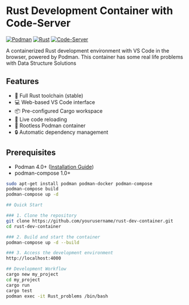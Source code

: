 # Rust Development Container with Code-Server

[![Podman](https://img.shields.io/badge/Podman-4.9.3-892CA0?logo=podman)](https://podman.io/)
[![Rust](https://img.shields.io/badge/Rust-1.72+-DEA584?logo=rust)](https://www.rust-lang.org/)
[![Code-Server](https://img.shields.io/badge/Code--Server-4.16.1-007ACC?logo=visual-studio-code)](https://github.com/coder/code-server)

A containerized Rust development environment with VS Code in the browser, powered by Podman.
This container has some real life problems with Data Structure Solutions


## Features

- 🦀 Full Rust toolchain (stable)
- 💻 Web-based VS Code interface
- 📦 Pre-configured Cargo workspace
- 🔄 Live code reloading
- 🐳 Rootless Podman container
- 🔒 Automatic dependency management

## Prerequisites

- Podman 4.0+ ([Installation Guide](https://podman.io/getting-started/installation))
- podman-compose 1.0+
```bash
sudo apt-get install podman podman-docker podman-compose
podman-compose build
podman-compose up -d

## Quick Start

### 1. Clone the repository
git clone https://github.com/yourusername/rust-dev-container.git
cd rust-dev-container

### 2. Build and start the container
podman-compose up -d --build

### 3. Access the development environment
http://localhost:4000

## Development Workflow
cargo new my_project
cd my_project
cargo run
cargo test
podman exec -it Rust_problems /bin/bash
